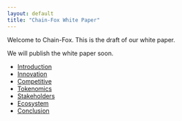 ```yaml
---
layout: default
title: "Chain-Fox White Paper"
---
```


Welcome to Chain-Fox. This is the draft of our white paper.

We will publish the white paper soon.

- [Introduction](/chapters/01-introduction.html)
- [Innovation](/chapters/02-innovation.html)
- [Competitive](/chapters/03-competitive.html)
- [Tokenomics](/chapters/04-tokenomics.html)
- [Stakeholders](/chapters/05-stakeholders.html)
- [Ecosystem](/chapters/06-ecosystem.html)
- [Conclusion](/chapters/07-conclusion.html)